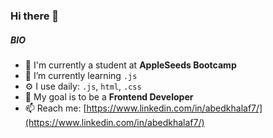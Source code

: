 ### Hi there 👋

##### BIO

- 🔭 I'm currently a student at **AppleSeeds Bootcamp**
- 🌱 I’m currently learning `.js`
- ⚙️ I use daily: `.js`, `html`, `.css`
- 🎯 My goal is to be a **Frontend Developer**
- 📫 Reach me: [https://www.linkedin.com/in/abedkhalaf7/](https://www.linkedin.com/in/abedkhalaf7/)



